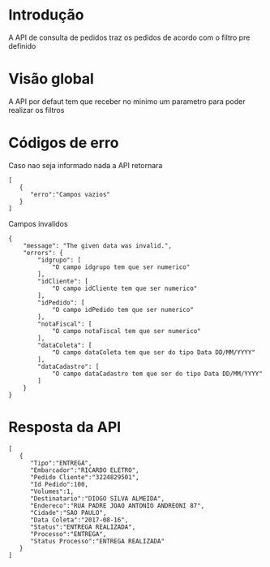 
# Introdução
A API de consulta de pedidos traz os pedidos de acordo com o filtro pre definido 

# Visão global
A API por defaut tem que receber no minimo um parametro para poder realizar os filtros

# Códigos de erro
Caso nao seja informado nada a API retornara 
```JS
[  
   {  
      "erro":"Campos vazios"
   }
]
```
Campos invalidos
```JS
{
    "message": "The given data was invalid.",
    "errors": {
        "idgrupo": [
            "O campo idgrupo tem que ser numerico"
        ],
        "idCliente": [
            "O campo idCliente tem que ser numerico"
        ],
        "idPedido": [
            "O campo idPedido tem que ser numerico"
        ],
        "notaFiscal": [
            "O campo notaFiscal tem que ser numerico"
        ],
        "dataColeta": [
            "O campo dataColeta tem que ser do tipo Data DD/MM/YYYY"
        ],
        "dataCadastro": [
            "O campo dataCadastro tem que ser do tipo Data DD/MM/YYYY"
        ]
    }
}
```

# Resposta da API

```JS
[  
   {  
      "Tipo":"ENTREGA",
      "Embarcador":"RICARDO ELETRO",
      "Pedido Cliente":"3224829501",
      "Id Pedido":100,
      "Volumes":1,
      "Destinatario":"DIOGO SILVA ALMEIDA",
      "Endereco":"RUA PADRE JOAO ANTONIO ANDREONI 87",
      "Cidade":"SAO PAULO",
      "Data Coleta":"2017-08-16",
      "Status":"ENTREGA REALIZADA",
      "Processo":"ENTREGA",
      "Status Processo":"ENTREGA REALIZADA"
   }
]
```